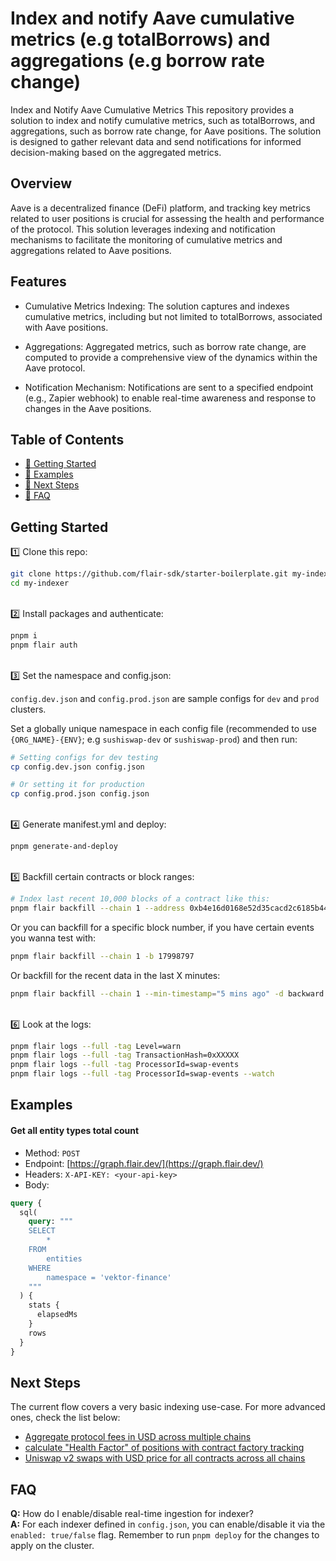 # Index and notify Aave cumulative metrics (e.g totalBorrows) and aggregations (e.g borrow rate change)

Index and Notify Aave Cumulative Metrics
This repository provides a solution to index and notify cumulative metrics, such as totalBorrows, and aggregations, such as borrow rate change, for Aave positions. The solution is designed to gather relevant data and send notifications for informed decision-making based on the aggregated metrics.

## Overview
Aave is a decentralized finance (DeFi) platform, and tracking key metrics related to user positions is crucial for assessing the health and performance of the protocol. This solution leverages indexing and notification mechanisms to facilitate the monitoring of cumulative metrics and aggregations related to Aave positions.

## Features
* Cumulative Metrics Indexing: The solution captures and indexes cumulative metrics, including but not limited to totalBorrows, associated with Aave positions.

* Aggregations: Aggregated metrics, such as borrow rate change, are computed to provide a comprehensive view of the dynamics within the Aave protocol.

* Notification Mechanism: Notifications are sent to a specified endpoint (e.g., Zapier webhook) to enable real-time awareness and response to changes in the Aave positions.


## Table of Contents

- [🏁 Getting Started](#getting-started)
- [💎 Examples](#examples)
- [🚀 Next Steps](#next-steps)
- [🤔 FAQ](#faq)

## Getting Started

1️⃣ Clone this repo:

```bash
git clone https://github.com/flair-sdk/starter-boilerplate.git my-indexer
cd my-indexer
```

<br /> 
2️⃣ Install packages and authenticate:

```bash
pnpm i
pnpm flair auth
```

<br />
3️⃣ Set the namespace and config.json:

`config.dev.json` and `config.prod.json` are sample configs for `dev` and `prod` clusters.

Set a globally unique namespace in each config file (recommended to use `{ORG_NAME}-{ENV}`; e.g `sushiswap-dev` or `sushiswap-prod`) and then run:

```bash
# Setting configs for dev testing
cp config.dev.json config.json

# Or setting it for production
cp config.prod.json config.json
```

<br />
4️⃣ Generate manifest.yml and deploy:

```bash
pnpm generate-and-deploy
```

<br />
5️⃣ Backfill certain contracts or block ranges:

```bash
# Index last recent 10,000 blocks of a contract like this:
pnpm flair backfill --chain 1 --address 0xb4e16d0168e52d35cacd2c6185b44281ec28c9dc -d backward --max-blocks 10000
```

Or you can backfill for a specific block number, if you have certain events you wanna test with:

```bash
pnpm flair backfill --chain 1 -b 17998797
```

Or backfill for the recent data in the last X minutes:

```bash
pnpm flair backfill --chain 1 --min-timestamp="5 mins ago" -d backward
```

<br />
6️⃣ Look at the logs:

```bash
pnpm flair logs --full -tag Level=warn
pnpm flair logs --full -tag TransactionHash=0xXXXXX
pnpm flair logs --full -tag ProcessorId=swap-events
pnpm flair logs --full -tag ProcessorId=swap-events --watch
```

## Examples

#### Get all entity types total count

- Method: `POST`
- Endpoint: [https://graph.flair.dev/](https://graph.flair.dev/)
- Headers: `X-API-KEY: <your-api-key>`
- Body:

```graphql
query {
  sql(
    query: """
    SELECT
        *
    FROM
        entities
    WHERE
        namespace = 'vektor-finance'
    """
  ) {
    stats {
      elapsedMs
    }
    rows
  }
}
```

## Next Steps

The current flow covers a very basic indexing use-case. For more advanced ones, check the list below:

- [Aggregate protocol fees in USD across multiple chains](https://github.com/flair-sdk/examples/tree/main/aggregate-protocol-fees-in-usd) <br/>
- [calculate "Health Factor" of positions with contract factory tracking](https://github.com/flair-sdk/examples/tree/main/health-factor-with-factory-tracking) <br/>
- [Uniswap v2 swaps with USD price for all contracts across all chains](https://github.com/flair-sdk/examples/tree/main/uniswap-v2-events-from-all-contracts-with-usd-price) <br/>

## FAQ

**Q:** How do I enable/disable real-time ingestion for indexer? <br />
**A:** For each indexer defined in `config.json`, you can enable/disable it via the `enabled: true/false` flag. Remember to run `pnpm deploy` for the changes to apply on the cluster. <br/><br />
